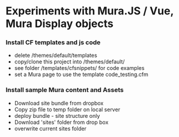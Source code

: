 

# Experiments with Mura.JS / Vue, Mura Display objects

### Install CF templates and js code  

- delete /themes/default/templates
- copy/clone this project into /themes/default/
- see folder /templates/cfsnippets/ for code examples 
- set a Mura page to use the template code_testing.cfm


### Install sample Mura content and Assets

- Download site bundle from dropbox
- Copy zip file to temp folder on local server
- deploy bundle - site structure only
- Download 'sites' folder from drop box
- overwrite current sites folder

